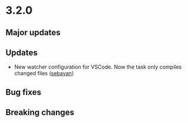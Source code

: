 # 3.2.0

## Major updates

## Updates
- New watcher configuration for VSCode. Now the task only compiles changed files ([sebavan](https://github.com/sebavan))

## Bug fixes

## Breaking changes
